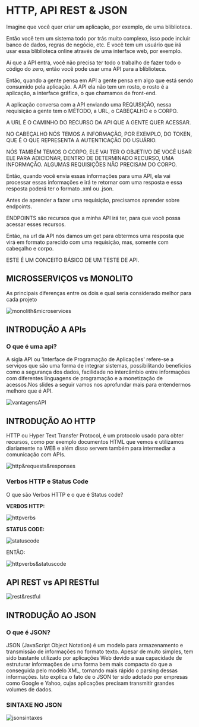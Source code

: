 # HTTP, API REST & JSON

Imagine que você quer criar um aplicação, por exemplo, de uma bliblioteca.

Então você tem um sistema todo por trás muito complexo, isso pode incluir banco de dados, regras de negócio, etc. E você tem um usuário que irá usar essa bliblioteca online através de uma interface web, por exemplo.

Aí que a API entra, você não precisa ter todo o trabalho de fazer todo o código do zero, então você pode usar uma API para a bliblioteca.

Então, quando a gente pensa em API a gente pensa em algo que está sendo consumido pela aplicação. A API ela não tem um rosto, o rosto é a aplicação, a interface gráfica, o que chamamos de front-end.

A aplicação conversa com a API enviando uma REQUISIÇÃO, nessa requisição a gente tem o MÉTODO, a URL, o CABEÇALHO e o CORPO.

A URL É O CAMINHO DO RECURSO DA API QUE A GENTE QUER ACESSAR.

NO CABEÇALHO NÓS TEMOS A INFORMAÇÃO, POR EXEMPLO, DO TOKEN, QUE É O QUE REPRESENTA A AUTENTICAÇÃO DO USUÁRIO.

NÓS TAMBÉM TEMOS O CORPO, ELE VAI TER O OBJETIVO DE VOCÊ USAR ELE PARA ADICIONAR, DENTRO DE DETERMINADO RECURSO, UMA INFORMAÇÃO. ALGUMAS REQUISIÇÕES NÃO PRECISAM DO CORPO.

Então, quando você envia essas informações para uma API, ela vai processar essas informações e irá te retornar com uma resposta e essa resposta poderá ter o formato .xml ou .json.

Antes de aprender a fazer uma requisição, precisamos aprender sobre endpoints.

ENDPOINTS são recursos que a minha API irá ter, para que você possa acessar esses recursos.

Então, na url da API nós damos um get para obtermos uma resposta que virá em formato parecido com uma requisição, mas, somente com cabeçalho e corpo.

ESTE É UM CONCEITO BÁSICO DE UM TESTE DE API.

## MICROSSERVIÇOS vs MONOLITO

As principais diferenças entre os dois e qual seria considerado melhor para cada projeto

![monolith&microservices](assets/image.png)

## INTRODUÇÃO A APIs

### O que é uma api?

A sigla API ou 'Interface de Programação de Aplicações' refere-se a serviços que são uma forma de integrar sistemas, possibilitando
benefícios como a segurança dos dados, facilidade no intercâmbio entre informações com diferentes linguagens de programação e a
monetização de acessos.Nos slides a seguir vamos nos aprofundar mais para entendermos melhoro que é API.

![vantagensAPI](assets/image-1.png)

## INTRODUÇÃO AO HTTP

HTTP ou Hyper Text Transfer Protocol, é um protocolo usado para obter recursos, como por exemplo documentos HTML que 
vemos e utilizamos diariamente na WEB e além disso servem também para intermediar a comunicação com APIs.

![http&requests&responses](assets/image-2.png)

### Verbos HTTP e Status Code

O que são Verbos HTTP e o que é Status code?

**VERBOS HTTP:**

![httpverbs](assets/image-5.jpeg)

**STATUS CODE:**

![statuscode](assets/image-6.jpeg)

ENTÃO:

![httpverbs&statuscode](assets/image-3.png)

## API REST vs API RESTful

![rest&restful](assets/image-4.png)

## INTRODUÇÃO AO JSON

### O que é JSON?

JSON (JavaScript Object Notation) é um modelo para armazenamento e transmissão de informações no formato texto. Apesar de muito simples, tem sido bastante utilizado por aplicações Web devido a sua capacidade de estruturar informações de uma forma bem mais compacta do que a conseguida pelo modelo XML, tornando mais rápido o parsing dessas informações. Isto explica o fato de o JSON ter sido adotado por empresas como Google e Yahoo, cujas aplicações precisam transmitir grandes volumes de dados.

### SINTAXE NO JSON

![jsonsintaxes](assets/image-7.jpeg)